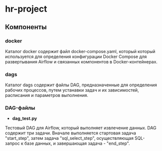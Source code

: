 # hr-project
## Компоненты
### docker
Каталог docker содержит файл docker-compose.yaml, который который используется для определения конфигурации Docker Compose для развертывания Airflow и связанных компонентов в Docker-контейнерах.

### dags
Каталог dags содержит файлы DAG, предназначенные для определения рабочих процессов, путем устанавки задач и их зависимостей, расписания и параметров выполнения.
### DAG-файлы
- **dag_test.py**

Тестовый DAG для Airflow, который выполняет извлечение данных. DAG содержит три задачи. Вначале выполняется стартовая задача "start_step", затем задача "sql_select_step", осуществляющая SQL-запрос к базе данных, и завершающая задача - "end_step".
